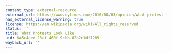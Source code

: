 ```yaml
---
content_type: external-resource
external_url: https://www.nytimes.com/2016/08/03/opinion/what-protest-looks-like.html
has_external_license_warning: true
license: https://en.wikipedia.org/wiki/All_rights_reserved
status: ''
title: What Protests Look Like
uid: 6a5c4eee-23af-460f-9cbb-02b2c1df1289
wayback_url: ''
---
```

